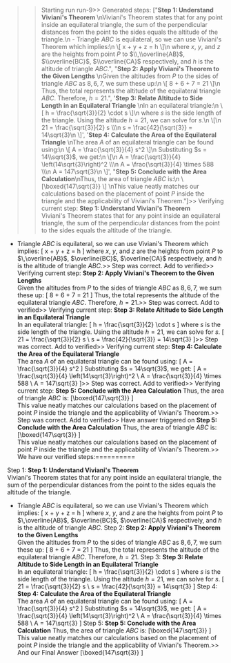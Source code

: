 >> Starting run run-9>> 
Generated steps: 
["**Step 1: Understand Viviani's Theorem**  \nViviani's Theorem states that for any point inside an equilateral triangle, the sum of the perpendicular distances from the point to the sides equals the altitude of the triangle.\n  - Triangle $ABC$ is equilateral, so we can use Viviani's Theorem which implies:\n  \\[ x + y + z = h \\]\n  where $x$, $y$, and $z$ are the heights from point $P$ to $\\,\\overline{AB}$, $\\overline{BC}$, $\\overline{CA}$ respectively, and $h$ is the altitude of triangle $ABC$.", "**Step 2: Apply Viviani's Theorem to the Given Lengths**  \nGiven the altitudes from $P$ to the sides of triangle $ABC$ as $8, 6, 7$, we sum these up:\n  \\[ 8 + 6 + 7 = 21 \\]\n  Thus, the total represents the altitude of the equilateral triangle $ABC$. Therefore, $h = 21$.", '**Step 3: Relate Altitude to Side Length in an Equilateral Triangle**  \nIn an equilateral triangle:\n  \\[ h = \\frac{\\sqrt{3}}{2} \\cdot s \\]\n  where $s$ is the side length of the triangle. Using the altitude $h = 21$, we can solve for $s$.\n  \\[\n  21 = \\frac{\\sqrt{3}}{2} s \\\\\n  s = \\frac{42}{\\sqrt{3}} = 14\\sqrt{3}\n  \\]', '**Step 4: Calculate the Area of the Equilateral Triangle**  \nThe area $A$ of an equilateral triangle can be found using:\n  \\[ A = \\frac{\\sqrt{3}}{4} s^2 \\]\n  Substituting $s = 14\\sqrt{3}$, we get:\n  \\[\n  A = \\frac{\\sqrt{3}}{4} \\left(14\\sqrt{3}\\right)^2 \\\\\n  A = \\frac{\\sqrt{3}}{4} \\times 588 \\\\\n  A = 147\\sqrt{3}\n  \\]', "**Step 5: Conclude with the Area Calculation**\nThus, the area of triangle $ABC$ is:\n  \\[\\boxed{147\\sqrt{3}} \\]  \nThis value neatly matches our calculations based on the placement of point $P$ inside the triangle and the applicability of Viviani's Theorem."]>> 
Verifying current step: 
**Step 1: Understand Viviani's Theorem**  
Viviani's Theorem states that for any point inside an equilateral triangle, the sum of the perpendicular distances from the point to the sides equals the altitude of the triangle.
  - Triangle $ABC$ is equilateral, so we can use Viviani's Theorem which implies:
  \[ x + y + z = h \]
  where $x$, $y$, and $z$ are the heights from point $P$ to $\,\overline{AB}$, $\overline{BC}$, $\overline{CA}$ respectively, and $h$ is the altitude of triangle $ABC$.>> 
Step was correct. Add to verified>> 
Verifying current step: 
**Step 2: Apply Viviani's Theorem to the Given Lengths**  
Given the altitudes from $P$ to the sides of triangle $ABC$ as $8, 6, 7$, we sum these up:
  \[ 8 + 6 + 7 = 21 \]
  Thus, the total represents the altitude of the equilateral triangle $ABC$. Therefore, $h = 21$.>> 
Step was correct. Add to verified>> 
Verifying current step: 
**Step 3: Relate Altitude to Side Length in an Equilateral Triangle**  
In an equilateral triangle:
  \[ h = \frac{\sqrt{3}}{2} \cdot s \]
  where $s$ is the side length of the triangle. Using the altitude $h = 21$, we can solve for $s$.
  \[
  21 = \frac{\sqrt{3}}{2} s \\
  s = \frac{42}{\sqrt{3}} = 14\sqrt{3}
  \]>> 
Step was correct. Add to verified>> 
Verifying current step: 
**Step 4: Calculate the Area of the Equilateral Triangle**  
The area $A$ of an equilateral triangle can be found using:
  \[ A = \frac{\sqrt{3}}{4} s^2 \]
  Substituting $s = 14\sqrt{3}$, we get:
  \[
  A = \frac{\sqrt{3}}{4} \left(14\sqrt{3}\right)^2 \\
  A = \frac{\sqrt{3}}{4} \times 588 \\
  A = 147\sqrt{3}
  \]>> 
Step was correct. Add to verified>> 
Verifying current step: 
**Step 5: Conclude with the Area Calculation**
Thus, the area of triangle $ABC$ is:
  \[\boxed{147\sqrt{3}} \]  
This value neatly matches our calculations based on the placement of point $P$ inside the triangle and the applicability of Viviani's Theorem.>> 
Step was correct. Add to verified>> 
Have answer triggered on **Step 5: Conclude with the Area Calculation**
Thus, the area of triangle $ABC$ is:
  \[\boxed{147\sqrt{3}} \]  
This value neatly matches our calculations based on the placement of point $P$ inside the triangle and the applicability of Viviani's Theorem.>> 
We have our verified steps:==========
>> 
Step 1:
**Step 1: Understand Viviani's Theorem**  
Viviani's Theorem states that for any point inside an equilateral triangle, the sum of the perpendicular distances from the point to the sides equals the altitude of the triangle.
  - Triangle $ABC$ is equilateral, so we can use Viviani's Theorem which implies:
  \[ x + y + z = h \]
  where $x$, $y$, and $z$ are the heights from point $P$ to $\,\overline{AB}$, $\overline{BC}$, $\overline{CA}$ respectively, and $h$ is the altitude of triangle $ABC$.
Step 2:
**Step 2: Apply Viviani's Theorem to the Given Lengths**  
Given the altitudes from $P$ to the sides of triangle $ABC$ as $8, 6, 7$, we sum these up:
  \[ 8 + 6 + 7 = 21 \]
  Thus, the total represents the altitude of the equilateral triangle $ABC$. Therefore, $h = 21$.
Step 3:
**Step 3: Relate Altitude to Side Length in an Equilateral Triangle**  
In an equilateral triangle:
  \[ h = \frac{\sqrt{3}}{2} \cdot s \]
  where $s$ is the side length of the triangle. Using the altitude $h = 21$, we can solve for $s$.
  \[
  21 = \frac{\sqrt{3}}{2} s \\
  s = \frac{42}{\sqrt{3}} = 14\sqrt{3}
  \]
Step 4:
**Step 4: Calculate the Area of the Equilateral Triangle**  
The area $A$ of an equilateral triangle can be found using:
  \[ A = \frac{\sqrt{3}}{4} s^2 \]
  Substituting $s = 14\sqrt{3}$, we get:
  \[
  A = \frac{\sqrt{3}}{4} \left(14\sqrt{3}\right)^2 \\
  A = \frac{\sqrt{3}}{4} \times 588 \\
  A = 147\sqrt{3}
  \]
Step 5:
**Step 5: Conclude with the Area Calculation**
Thus, the area of triangle $ABC$ is:
  \[\boxed{147\sqrt{3}} \]  
This value neatly matches our calculations based on the placement of point $P$ inside the triangle and the applicability of Viviani's Theorem.>> 
And our Final Answer
\[\boxed{147\sqrt{3}} \]